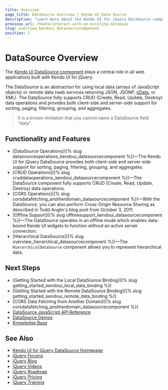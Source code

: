 ```yaml
---
title: Overview
page_title: DataSource Overview | Kendo UI Data Source
description: "Learn more about the Kendo UI for jQuery DataSource component, covering all from binding your web app to local arrays of JavaScript objects and to remote web services, returning JSON, JSONP, oData, or XML, to performing CDUR data operations and CORS data fetching."
previous_url: /howto/interact-with-an-existing-database
slug: overview_kendoui_datasourcecomponent
position: 1
---
```


# DataSource Overview

The [Kendo UI DataSource component](https://demos.telerik.com/kendo-ui/datasource/index) plays a central role in all web applications built with Kendo UI for jQuery.

The DataSource is an abstraction for using local data (arrays of JavaScript objects) or remote data (web services returning JSON, JSONP, [oData](http://www.odata.org/), or XML). The DataSource fully supports CRUD (Create, Read, Update, Destroy) data operations and provides both client-side and server-side support for sorting, paging, filtering, grouping, and aggregates.

> It is a known limitation that you cannot name a DataSource field "data". 

## Functionality and Features

* [DataSource Operations]({% slug datasourceoperations_kendoui_datasourcecomponent %})&mdash;The Kendo UI for jQuery DataSource provides both client-side and server-side support for sorting, paging, filtering, grouping, and aggregates.
* [CRUD Operations]({% slug cruddataoperations_kendoui_datasourcecomponent %})&mdash;The DataSource component fully supports CRUD (Create, Read, Update, Destroy) data operations.
* [CORS Operations]({% slug corsdatafetching_anotherdomain_datasourcecomponent %})&mdash;With the DataSource, you can also perform Cross-Origin Resource Sharing as described in Todd Anglin's blog post from October 3, 2011.  
* [Offline Support]({% slug offlinesupport_kendoui_datasourcecomponent %})&mdash;The DataSource operates in an offline mode which enables data-bound Kendo UI widgets to function without an active server connection.
* [Hierarchical DataSource]({% slug overview_hierarchical_datasourcecomponent %})&mdash;The `HierarchicalDataSource` component allows you to represent hierarchical data.

## Next Steps 

* [Getting Started with the Local DataSource Binding]({% slug getting_started_kendoui_local_data_binding %})
* [Getting Started with the Remote DataSource Binding]({% slug getting_started_kendoui_remote_data_binding %})
* [CORS Data Fetching from Another Domain]({% slug corsdatafetching_anotherdomain_datasourcecomponent %})
* [DataSource JavaScript API Reference](/api/javascript/data/datasource)
* [DataSource Demos](https://demos.telerik.com/kendo-ui/datasource/index)
* [Knowledge Base](https://docs.telerik.com/kendo-ui/knowledge-base)

## See Also 

* [Kendo UI for jQuery DataSource Homepage](https://www.telerik.com/kendo-jquery-ui/datasource)
* [jQuery Forums](https://www.telerik.com/forums/kendo-ui)
* [jQuery Blog](https://www.telerik.com/blogs/tag/jquery)
* [jQuery Videos](https://www.telerik.com/videos/kendo-jquery-ui)
* [jQuery Roadmap](https://www.telerik.com/support/whats-new/kendo-ui/roadmap)
* [jQuery Pricing](https://www.telerik.com/purchase/kendo-ui)
* [jQuery Training](https://learn.telerik.com/learn/course/external/view/elearning/30/kendo-ui-for-jquery-with-javascript)
